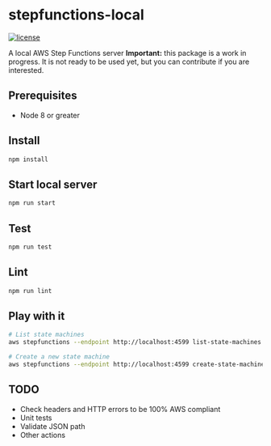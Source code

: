 # stepfunctions-local

[![license](https://img.shields.io/github/license/mashape/apistatus.svg)](https://github.com/airware/stepfunctions-local/blob/master/LICENSE)

A local AWS Step Functions server
**Important:** this package is a work in progress. It is not ready to be used yet, but you can contribute if you are interested.

## Prerequisites

* Node 8 or greater

## Install
```bash
npm install
```

## Start local server
```bash
npm run start
```

## Test
```bash
npm run test
```

## Lint
```bash
npm run lint
```

## Play with it
```bash
# List state machines
aws stepfunctions --endpoint http://localhost:4599 list-state-machines --cli-input-json '{"maxResults": 200}'

# Create a new state machine
aws stepfunctions --endpoint http://localhost:4599 create-state-machine --name name --definition '{"Comment":"A Hello World example of the Amazon States Language using a Pass state","StartAt":"HelloWorld","States":{"HelloWorld":{"Type":"Pass","Result":"Hello World!","End":true}}}' --role-arn arn:aws:iam::0123456789:role/service-role/StatesExecutionRole-us-east-1
```

## TODO
- Check headers and HTTP errors to be 100% AWS compliant
- Unit tests
- Validate JSON path
- Other actions
